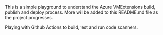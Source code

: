 This is a simple playground to understand the Azure VMExtensions build, publish and deploy process. More will be added to this README.md file as the project progresses. 

Playing with Github Actions to build, test and run code scanners.
